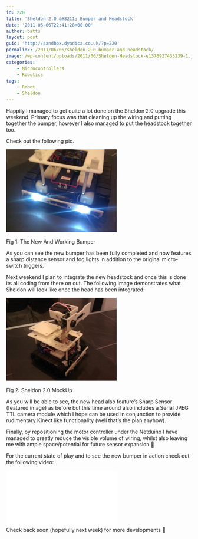 ```yaml
---
id: 220
title: 'Sheldon 2.0 &#8211; Bumper and Headstock'
date: '2011-06-06T22:41:28+00:00'
author: batts
layout: post
guid: 'http://sandbox.dyadica.co.uk/?p=220'
permalink: /2011/06/06/sheldon-2-0-bumper-and-headstock/
image: /wp-content/uploads/2011/06/Sheldon-Headstock-e1376927435239-1.jpg
categories:
    - Microcontrollers
    - Robotics
tags:
    - Robot
    - Sheldon
---
```


Happily I managed to get quite a lot done on the Sheldon 2.0 upgrade this weekend. Primary focus was that cleaning up the wiring and putting together the bumper, however I also managed to put the headstock together too.

Check out the following pic.

![](/wp-content/uploads/2011/06/WP_000689-300x225.jpg "The New And Working Bumper")

<span class="caption">Fig 1: The New And Working Bumper</span>

As you can see the new bumper has been fully completed and now features a sharp distance sensor and fog lights in addition to the original micro-switch triggers.

Next weekend I plan to integrate the new headstock and once this is done its all coding from there on out. The following image demonstrates what Sheldon will look like once the head has been integrated:

![](/wp-content/uploads/2011/06/WP_000691-300x225.jpg "Sheldon 2.0 MockUp")

<span class="caption">Fig 2: Sheldon 2.0 MockUp</span>

As you will be able to see, the new head also feature’s Sharp Sensor (featured image) as before but this time around also includes a Serial JPEG TTL camera module which I hope can be used in conjunction to provide rudimentary Kinect like functionality (well that’s the plan anyhow).

Finally, by repositioning the motor controller under the Netduino I have managed to greatly reduce the visible volume of wiring, whilst also leaving me with ample space/potential for future sensor expansion 🙂

For the current state of play and to see the new bumper in action check out the following video:

<div class="video-container"><iframe allowfullscreen="" frameborder="0" src="//www.youtube.com/embed/aneTNGdSGSw?rel=0"></iframe></div>Check back soon (hopefully next week) for more developments 🙂